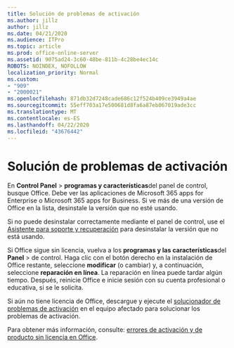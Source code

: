 ```yaml
---
title: Solución de problemas de activación
ms.author: jillz
author: jillz
ms.date: 04/21/2020
ms.audience: ITPro
ms.topic: article
ms.prod: office-online-server
ms.assetid: 9075ad24-3c60-48be-811b-4c28be4ec14c
ROBOTS: NOINDEX, NOFOLLOW
localization_priority: Normal
ms.custom:
- "909"
- "2000021"
ms.openlocfilehash: 871db32d7248cade686c12f524b409ce3949a4ae
ms.sourcegitcommit: 55eff703a17e500681d8fa6a87eb067019ade3cc
ms.translationtype: MT
ms.contentlocale: es-ES
ms.lasthandoff: 04/22/2020
ms.locfileid: "43676442"
---
```

# <a name="activation-troubleshooting"></a>Solución de problemas de activación

En **Control Panel** \> **programas y características**del panel de control, busque Office. Debe ver las aplicaciones de Microsoft 365 apps for Enterprise o Microsoft 365 apps for Business. Si ve más de una versión de Office en la lista, desinstale la versión que no esté usando.
  
Si no puede desinstalar correctamente mediante el panel de control, use el [Asistente para soporte y recuperación](https://aka.ms/SARA-OfficeUninstall-Alchemy) para desinstalar la versión que no está usando.
  
Si Office sigue sin licencia, vuelva a los **programas y las características**del **Panel** \> de control. Haga clic con el botón derecho en la instalación de Office restante, seleccione **modificar** (o cambiar) y, a continuación, seleccione **reparación en línea**. La reparación en línea puede tardar algún tiempo. Después, reinicie Office e inicie sesión con su cuenta profesional o educativa, si se le solicita.
  
Si aún no tiene licencia de Office, descargue y ejecute el [solucionador de problemas de activación](https://aka.ms/SARA-OfficeActivation-Alchemy) en el equipo afectado para solucionar los problemas de activación.
  
Para obtener más información, consulte: [errores de activación y de producto sin licencia en Office](https://support.office.com/article/0d23d3c0-c19c-4b2f-9845-5344fedc4380).
